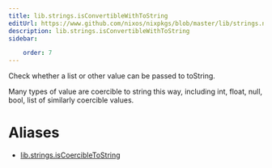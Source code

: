 ```yaml
---
title: lib.strings.isConvertibleWithToString
editUrl: https://www.github.com/nixos/nixpkgs/blob/master/lib/strings.nix#L1272C31
description: lib.strings.isConvertibleWithToString
sidebar:

    order: 7
---
```


Check whether a list or other value can be passed to toString.

Many types of value are coercible to string this way, including int, float,
null, bool, list of similarly coercible values.


# Aliases

- [lib.strings.isCoercibleToString](reference/lib/strings/lib-strings-isCoercibleToString)


